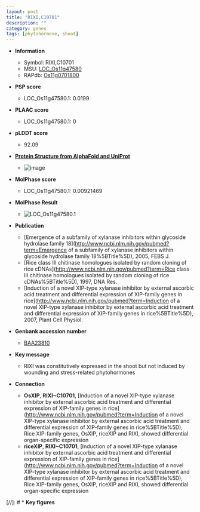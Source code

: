 ```yaml
---
layout: post
title: "RIXI,C10701"
description: ""
category: genes
tags: [phytohormone, shoot]
---
```


* **Information**  
    + Symbol: RIXI,C10701  
    + MSU: [LOC_Os11g47580](http://rice.plantbiology.msu.edu/cgi-bin/ORF_infopage.cgi?orf=LOC_Os11g47580)  
    + RAPdb: [Os11g0701800](http://rapdb.dna.affrc.go.jp/viewer/gbrowse_details/irgsp1?name=Os11g0701800)  

* **PSP score**  
    + LOC_Os11g47580.1: 0.0199 

* **PLAAC score**  
    + LOC_Os11g47580.1: 0 

* **pLDDT score**
    + 92.09

* **[Protein Structure from AlphaFold and UniProt](https://www.uniprot.org/uniprotkb/Q7GCM7/entry#structure)**
    + ![image](https://ricepsp.github.io/images/Q7/AF-Q7GCM7-F1.png)

* **MolPhase score**
    + LOC_Os11g47580.1: 0.00921469

* **MolPhase Result**
    + ![LOC_Os11g47580.1](https://304243504.github.io/Pictures/LOC_Os11g/LOC_Os11g47580.1.png)

* **Publication**  
    + [Emergence of a subfamily of xylanase inhibitors within glycoside hydrolase family 18](http://www.ncbi.nlm.nih.gov/pubmed?term=Emergence of a subfamily of xylanase inhibitors within glycoside hydrolase family 18%5BTitle%5D), 2005, FEBS J.
    + [Rice class III chitinase homologues isolated by random cloning of rice cDNAs](http://www.ncbi.nlm.nih.gov/pubmed?term=Rice class III chitinase homologues isolated by random cloning of rice cDNAs%5BTitle%5D), 1997, DNA Res.
    + [Induction of a novel XIP-type xylanase inhibitor by external ascorbic acid treatment and differential expression of XIP-family genes in rice](http://www.ncbi.nlm.nih.gov/pubmed?term=Induction of a novel XIP-type xylanase inhibitor by external ascorbic acid treatment and differential expression of XIP-family genes in rice%5BTitle%5D), 2007, Plant Cell Physiol.

* **Genbank accession number**  
    + [BAA23810](http://www.ncbi.nlm.nih.gov/nuccore/BAA23810)

* **Key message**  
    + RIXI was constitutively expressed in the shoot but not induced by wounding and stress-related phytohormones

* **Connection**  
    + __OsXIP__, __RIXI~C10701__, [Induction of a novel XIP-type xylanase inhibitor by external ascorbic acid treatment and differential expression of XIP-family genes in rice](http://www.ncbi.nlm.nih.gov/pubmed?term=Induction of a novel XIP-type xylanase inhibitor by external ascorbic acid treatment and differential expression of XIP-family genes in rice%5BTitle%5D), Rice XIP-family genes, OsXIP, riceXIP and RIXI, showed differential organ-specific expression
    + __riceXIP__, __RIXI~C10701__, [Induction of a novel XIP-type xylanase inhibitor by external ascorbic acid treatment and differential expression of XIP-family genes in rice](http://www.ncbi.nlm.nih.gov/pubmed?term=Induction of a novel XIP-type xylanase inhibitor by external ascorbic acid treatment and differential expression of XIP-family genes in rice%5BTitle%5D), Rice XIP-family genes, OsXIP, riceXIP and RIXI, showed differential organ-specific expression

[//]: # * **Key figures**  


